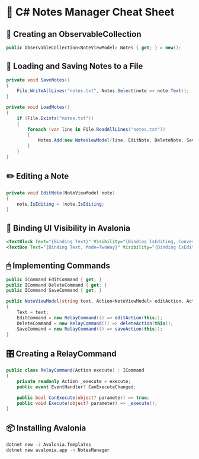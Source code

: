 # 📜 C# Notes Manager Cheat Sheet

## 📝 Creating an ObservableCollection
```c#
public ObservableCollection<NoteViewModel> Notes { get; } = new();
```

## 📂 Loading and Saving Notes to a File
```c#
private void SaveNotes()
{
    File.WriteAllLines("notes.txt", Notes.Select(note => note.Text));
}

private void LoadNotes()
{
    if (File.Exists("notes.txt"))
    {
        foreach (var line in File.ReadAllLines("notes.txt"))
        {
            Notes.Add(new NoteViewModel(line, EditNote, DeleteNote, SaveNote));
        }
    }
}
```

## ✏️ Editing a Note
```c#
private void EditNote(NoteViewModel note)
{
    note.IsEditing = !note.IsEditing;
}
```

## 🔄 Binding UI Visibility in Avalonia
```xml
<TextBlock Text="{Binding Text}" Visibility="{Binding IsEditing, Converter={StaticResource BoolToVisibilityConverter}}"/>
<TextBox Text="{Binding Text, Mode=TwoWay}" Visibility="{Binding IsEditing, Converter={StaticResource InvertedBoolToVisibilityConverter}}"/>
```

## 🖱 Implementing Commands
```c#
public ICommand EditCommand { get; }
public ICommand DeleteCommand { get; }
public ICommand SaveCommand { get; }

public NoteViewModel(string text, Action<NoteViewModel> editAction, Action<NoteViewModel> deleteAction, Action<NoteViewModel> saveAction)
{
    Text = text;
    EditCommand = new RelayCommand(() => editAction(this));
    DeleteCommand = new RelayCommand(() => deleteAction(this));
    SaveCommand = new RelayCommand(() => saveAction(this));
}
```

## 🎛 Creating a RelayCommand
```c#
public class RelayCommand(Action execute) : ICommand
{
    private readonly Action _execute = execute;
    public event EventHandler? CanExecuteChanged;

    public bool CanExecute(object? parameter) => true;
    public void Execute(object? parameter) => _execute();
}
```

## 📦 Installing Avalonia
```bash
dotnet new -i Avalonia.Templates
dotnet new avalonia.app -n NotesManager
```


